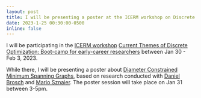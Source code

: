 ```yaml
---
layout: post
title: I will be presenting a poster at the ICERM workshop on Discrete Optimization
date: 2023-1-25 00:30:00-0500
inline: false
---
```


I will be participating in the <a href="https://icerm.brown.edu/">ICERM workshop</a> <a href="https://icerm.brown.edu/programs/sp-s23/opener/"> Current Themes of Discrete Optimization: Boot-camp for early-career researchers</a> between Jan 30 - Feb 3, 2023.


While there, I will be presenting a poster about <a href="/assets/pdf/Diameter_Poster_ICERM.pdf">Diameter Constrained Minimum Spanning Graphs</a>, based on research conducted with <a href="https://www.danielbrosch.com/">Daniel Brosch</a> and <a href="https://coe.northeastern.edu/people/sznaier-mario/">Mario Sznaier</a>. The poster session will take place on Jan 31 between 3-5pm.